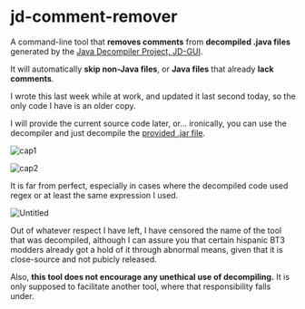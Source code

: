 # jd-comment-remover
A command-line tool that **removes comments** from **decompiled .java files** generated by the [Java Decompiler Project, JD-GUI](hteetps://java-decompiler.github.io/).

It will automatically **skip non-Java files**, or **Java files** that already **lack comments**.

I wrote this last week while at work, and updated it last second today, so the only code I have is an older copy.

I will provide the current source code later, or... ironically, you can use the decompiler and just decompile the [provided .jar file](https://github.com/ViveTheModder/jd-comment-remover/releases).

![cap1](https://i.imgur.com/CyYEBrn.png)

![cap2](https://i.imgur.com/umNrPrc.png)

It is far from perfect, especially in cases where the decompiled code used regex or at least the same expression I used.

![Untitled](https://github.com/user-attachments/assets/37e35de5-6f57-4b21-b4be-e60ab3ce5dce)

Out of whatever respect I have left, I have censored the name of the tool that was decompiled, although I can assure you that certain hispanic BT3 modders already got a hold of it through abnormal means, given that it is close-source and not pubicly released.

Also, **this tool does not encourage any unethical use of decompiling.** It is only supposed to facilitate another tool, where that responsibility falls under.

